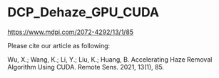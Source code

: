# DCP_Dehaze_GPU_CUDA

https://www.mdpi.com/2072-4292/13/1/85

Please cite our article as following:

Wu, X.; Wang, K.; Li, Y.; Liu, K.; Huang, B. Accelerating Haze Removal Algorithm Using CUDA. Remote Sens. 2021, 13(1), 85.
